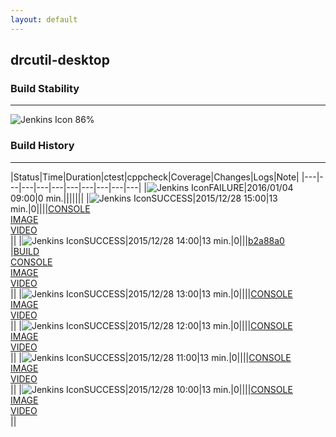 ```yaml
---
layout: default
---
```

## drcutil-desktop
### Build Stability
___
![Jenkins Icon](http://jenkinshrg.github.io/images/48x48/health-80plus.png)
86%
  
### Build History
___
|Status|Time|Duration|<span class='badge'>ctest</span>|<span class='badge'>cppcheck</span>|Coverage|Changes|Logs|Note|
|---|---|---|---|---|---|---|---|---|---|
|![Jenkins Icon](http://jenkinshrg.github.io/images/24x24/red.png)FAILURE|2016/01/04 09:00|0 min.|||||||
|![Jenkins Icon](http://jenkinshrg.github.io/images/24x24/blue.png)SUCCESS|2015/12/28 15:00|13 min.|0||||[CONSOLE](https://drive.google.com/file/d/0B54sHwaxmuM4RW5aNV9UMlZ3Y0E/view?usp=drivesdk)<br>[IMAGE](https://drive.google.com/file/d/0B54sHwaxmuM4VlVPU1B5a25OUVk/view?usp=drivesdk)<br>[VIDEO](https://drive.google.com/file/d/0B54sHwaxmuM4bVh3NHFCRzl6ckU/view?usp=drivesdk)<br>||
|![Jenkins Icon](http://jenkinshrg.github.io/images/24x24/blue.png)SUCCESS|2015/12/28 14:00|13 min.|0|||[b2a88a0](https://github.com/jrl-umi3218/hrpcnoid/commit/b2a88a0)<br>|[BUILD](https://drive.google.com/file/d/0B54sHwaxmuM4c2RDdHNkTmhSWU0/view?usp=drivesdk)<br>[CONSOLE](https://drive.google.com/file/d/0B54sHwaxmuM4NE5mREJoMl9MVUU/view?usp=drivesdk)<br>[IMAGE](https://drive.google.com/file/d/0B54sHwaxmuM4SFhJTS1uT01jU00/view?usp=drivesdk)<br>[VIDEO](https://drive.google.com/file/d/0B54sHwaxmuM4LTd3RGhnUjBrM28/view?usp=drivesdk)<br>||
|![Jenkins Icon](http://jenkinshrg.github.io/images/24x24/blue.png)SUCCESS|2015/12/28 13:00|13 min.|0||||[CONSOLE](https://drive.google.com/file/d/0B54sHwaxmuM4ZGpWUXltdEt6ZW8/view?usp=drivesdk)<br>[IMAGE](https://drive.google.com/file/d/0B54sHwaxmuM4Z2ROcGVDNElDbkU/view?usp=drivesdk)<br>[VIDEO](https://drive.google.com/file/d/0B54sHwaxmuM4dVg3UnBZSlN5bEU/view?usp=drivesdk)<br>||
|![Jenkins Icon](http://jenkinshrg.github.io/images/24x24/blue.png)SUCCESS|2015/12/28 12:00|13 min.|0||||[CONSOLE](https://drive.google.com/file/d/0B54sHwaxmuM4ak41YkI2T0daVnc/view?usp=drivesdk)<br>[IMAGE](https://drive.google.com/file/d/0B54sHwaxmuM4c2UxOUctMDN5NWM/view?usp=drivesdk)<br>[VIDEO](https://drive.google.com/file/d/0B54sHwaxmuM4dW5oYUs4TmlCbU0/view?usp=drivesdk)<br>||
|![Jenkins Icon](http://jenkinshrg.github.io/images/24x24/blue.png)SUCCESS|2015/12/28 11:00|13 min.|0||||[CONSOLE](https://drive.google.com/file/d/0B54sHwaxmuM4VWZobkl1RUxOZkk/view?usp=drivesdk)<br>[IMAGE](https://drive.google.com/file/d/0B54sHwaxmuM4S3JjSG9fWkJVZkk/view?usp=drivesdk)<br>[VIDEO](https://drive.google.com/file/d/0B54sHwaxmuM4aHBhRmduNHBiN2M/view?usp=drivesdk)<br>||
|![Jenkins Icon](http://jenkinshrg.github.io/images/24x24/blue.png)SUCCESS|2015/12/28 10:00|13 min.|0||||[CONSOLE](https://drive.google.com/file/d/0B54sHwaxmuM4WXVMZGUtOVBfTU0/view?usp=drivesdk)<br>[IMAGE](https://drive.google.com/file/d/0B54sHwaxmuM4elpiQURuUGoyQUE/view?usp=drivesdk)<br>[VIDEO](https://drive.google.com/file/d/0B54sHwaxmuM4NHJwZ1VmTmxzdGM/view?usp=drivesdk)<br>||
